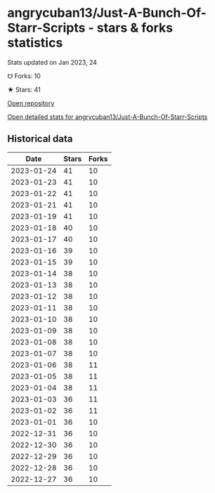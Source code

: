 # angrycuban13/Just-A-Bunch-Of-Starr-Scripts - stars & forks statistics

Stats updated on Jan 2023, 24

☋ Forks: 10

★ Stars: 41

[Open repository](https://github.com/angrycuban13/Just-A-Bunch-Of-Starr-Scripts)

[Open detailed stats for angrycuban13/Just-A-Bunch-Of-Starr-Scripts](https://reviewgithub.com/rep/angrycuban13/Just-A-Bunch-Of-Starr-Scripts)

## Historical data
| Date | Stars | Forks |
|------|-------|-------|
| 2023-01-24 | 41 | 10 | 
| 2023-01-23 | 41 | 10 | 
| 2023-01-22 | 41 | 10 | 
| 2023-01-21 | 41 | 10 | 
| 2023-01-19 | 41 | 10 | 
| 2023-01-18 | 40 | 10 | 
| 2023-01-17 | 40 | 10 | 
| 2023-01-16 | 39 | 10 | 
| 2023-01-15 | 39 | 10 | 
| 2023-01-14 | 38 | 10 | 
| 2023-01-13 | 38 | 10 | 
| 2023-01-12 | 38 | 10 | 
| 2023-01-11 | 38 | 10 | 
| 2023-01-10 | 38 | 10 | 
| 2023-01-09 | 38 | 10 | 
| 2023-01-08 | 38 | 10 | 
| 2023-01-07 | 38 | 10 | 
| 2023-01-06 | 38 | 11 | 
| 2023-01-05 | 38 | 11 | 
| 2023-01-04 | 38 | 11 | 
| 2023-01-03 | 36 | 11 | 
| 2023-01-02 | 36 | 11 | 
| 2023-01-01 | 36 | 10 | 
| 2022-12-31 | 36 | 10 | 
| 2022-12-30 | 36 | 10 | 
| 2022-12-29 | 36 | 10 | 
| 2022-12-28 | 36 | 10 | 
| 2022-12-27 | 36 | 10 | 

